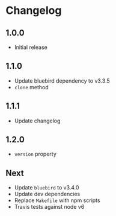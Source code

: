 # Changelog

## 1.0.0

* Initial release

## 1.1.0

* Update bluebird dependency to v3.3.5
* `clone` method

## 1.1.1

* Update changelog

## 1.2.0

* `version` property

## Next

* Update `bluebird` to v3.4.0
* Update dev dependencies
* Replace `Makefile` with npm scripts
* Travis tests against node v6
